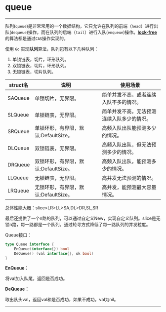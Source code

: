 # queue

-----

队列(`queue`)是非常常用的一个数据结构，它只允许在队列的前端（`head`）进行出队(`dequeue`)操作，而在队列的后端（`tail`）进行入队(`enqueue`)操作。[**lock-free**][1]的算法都是通过`CAS`操作实现的。

使用 `Go` 实现**队列**算法，队列包有以下几种队列：

1. 单锁链表，切片，环形队列。
2. 双锁链表，切片，环形队列。
3. 无锁链表，切片队列。

| struct名 | 说明                                 | 使用场景                                   |
| -------- | ------------------------------------ | ------------------------------------------ |
| SAQueue  | 单锁切片，无界限。                   | 简单并发不高，或者连续入队不多的情况。     |
| SLQueue  | 单锁链表，无界限。                   | 简单并发不高，无法预测连续入队多少的情况。 |
| SRQueue  | 单锁环形，有界限，默认:DefaultSize。 | 高频入队出队能预测多少的情况。             |
| DLQueue  | 双锁链表，无界限。                   | 高频入队出队，但无法预测多少的情况。       |
| DRQueue  | 双锁环形，有界限，默认:DefaultSize。 | 高频入队出队，能预测多少的情况。           |
| LLQueue  | 无锁链表，无界限。                   | 高并发无法预测的情况。                     |
| LRQueue  | 无锁环形，有界限，默认:DefaultSize。 | 高并发，能预测最大容量情况。               |

总体性能大概：slice>LR>LL>SA,DL>DR,SL,SR

最后还提供了一个n路的队列，可以通过自定义New，实现自定义队列。slice是无锁n路，每一路都是一个队列。通过轮寻方式降低了每一路队列的并发粒度。

Queue接口：

```go
type Queue interface {
	EnQueue(interface{}) bool
	DeQueue() (val interface{}, ok bool)
}
```

**EnQueue：**

将val加入队尾，返回是否成功。

**DeQueue：**

取出队头val，返回val和是否成功，如果不成功，val为nil。



-----




[1]: https://www.cs.rochester.edu/u/scott/papers/1996_PODC_queues.pdf

